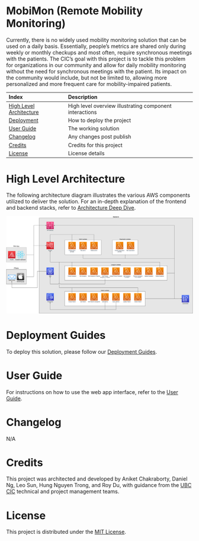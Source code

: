 # MobiMon (Remote Mobility Monitoring)
Currently, there is no widely used mobility monitoring solution that can be used on a daily basis. Essentially, people’s metrics are shared only during weekly or monthly checkups and most often, require synchronous meetings with the patients. The CIC’s goal with this project is to tackle this problem for organizations in our community and allow for daily mobility monitoring without the need for synchronous meetings with the patient. Its impact on the community would include, but not be limited to, allowing more personalized and more frequent care for mobility-impaired patients.

| Index                                                 | Description                                               |
|:------------------------------------------------------|:----------------------------------------------------------| 
| [High Level Architecture](#High-Level-Architecture)   | High level overview illustrating component interactions   |
| [Deployment](#Deployment-Guides)                      | How to deploy the project                                 |
| [User Guide](#User-Guide)                             | The working solution                                      |
| [Changelog](#Changelog)                               | Any changes post publish                                  |
| [Credits](#Credits)                                   | Credits for this project                                  |
| [License](#License)                                   | License details                                           |

# High Level Architecture
The following architecture diagram illustrates the various AWS components utilized to deliver the solution. For an in-depth explanation of the frontend and backend stacks, refer to [Architecture Deep Dive](docs/ArchitectureDeepDive.md).

![alt text](docs/images/architecture.png)

# Deployment Guides
To deploy this solution, please follow our [Deployment Guides](docs/DeploymentGuide.md).

# User Guide
For instructions on how to use the web app interface, refer to the [User Guide](docs/UserGuide.md).

# Changelog
N/A

# Credits
This project was architected and developed by Aniket Chakraborty, Daniel Ng, Leo Sun, Hung Nguyen Trong, and Roy Du, with guidance from the [UBC CIC](https://cic.ubc.ca/) technical and project management teams.

# License
This project is distributed under the [MIT License](./LICENSE).
